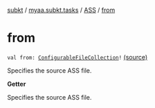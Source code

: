 [subkt](../../index.md) / [myaa.subkt.tasks](../index.md) / [ASS](index.md) / [from](./from.md)

# from

`val from: `[`ConfigurableFileCollection`](https://docs.gradle.org/current/javadoc/org/gradle/api/file/ConfigurableFileCollection.html)`!` [(source)](https://github.com/Myaamori/SubKt/blob/0.1.7/src/main/kotlin/myaa/subkt/tasks/asstasks.kt#L509)

Specifies the source ASS file.

**Getter**

Specifies the source ASS file.

